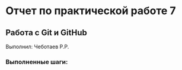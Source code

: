 # Отчет по практической работе 7
## Работа с Git и GitHub
Выполнил: Чеботаев Р.Р.

### Выполненные шаги: